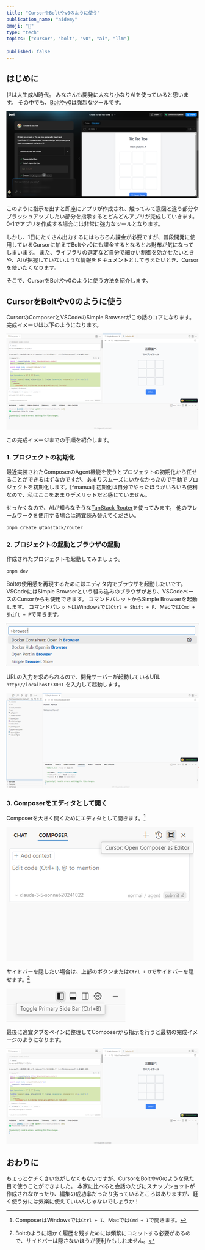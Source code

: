```yaml
---
title: "CursorをBoltやv0のように使う"
publication_name: "aidemy"
emoji: "🤖"
type: "tech"
topics: ["cursor", "bolt", "v0", "ai", "llm"]

published: false
---
```


## はじめに

世は大生成AI時代。
みなさんも開発に大なり小なりAIを使っていると思います。
その中でも、[Bolt](https://bolt.new/)や[v0](https://v0.dev/)は強烈なツールです。

![Boltのデモ画像](/images/cursor-as-bolt/bolt.png)

このように指示を出すと即座にアプリが作成され、触ってみて意図と違う部分やブラッシュアップしたい部分を指示するとどんどんアプリが完成していきます。
0-1でアプリを作成する場合には非常に強力なツールとなります。

しかし、1日にたくさん出力するにはもちろん課金が必要ですが、普段開発に使用しているCursorに加えてBoltやv0にも課金するとなるとお財布が気になってしまいます。
また、ライブラリの選定など自分で細かい制御を効かせたいときや、AIが把握していないような情報をドキュメントとして与えたいとき、Cursorを使いたくなります。

そこで、CursorをBoltやv0のように使う方法を紹介します。

## CursorをBoltやv0のように使う

CursorのComposerとVSCodeのSimple Browserがこの話のコアになります。
完成イメージは以下のようになります。

![完成イメージ](/images/cursor-as-bolt/tic-tac-toe.png)

この完成イメージまでの手順を紹介します。

### 1. プロジェクトの初期化

最近実装されたComposerのAgent機能を使うとプロジェクトの初期化から任せることができるはずなのですが、あまりスムーズにいかなかったので手動でプロジェクトを初期化します。[^manual]
初期化は自分でやったほうがいろいろ便利なので、私はここをあまりデメリットだと感じていません。

せっかくなので、AIが知らなそうな[TanStack Router](https://tanstack.com/router/latest)を使ってみます。
他のフレームワークを使用する場合は適宜読み替えてください。

```sh
pnpm create @tanstack/router
```

### 2. プロジェクトの起動とブラウザの起動

作成されたプロジェクトを起動してみましょう。

```sh
pnpm dev
```

Boltの使用感を再現するためにはエディタ内でブラウザを起動したいです。
VSCodeにはSimple Browserという組み込みのブラウザがあり、VSCodeベースのCursorからも使用できます。
コマンドパレットからSimple Browserを起動します。
コマンドパレットはWindowsでは`Ctrl + Shift + P`、Macでは`Cmd + Shift + P`で開きます。

![Simple Browserの起動](/images/cursor-as-bolt/launch-simple-browser.png)

URLの入力を求められるので、開発サーバーが起動しているURL `http://localhost:3001` を入力して起動します。

![Simple Browserの表示](/images/cursor-as-bolt/simple-browser.png)

### 3. Composerをエディタとして開く

Composerを大きく開くためにエディタとして開きます。[^open-composer]

[^open-composer]: ComposerはWindowsでは`Ctrl + I`、Macでは`Cmd + I`で開きます。

![Composerをエディタとして開く](/images/cursor-as-bolt/open-composer-as-editor.png)

サイドバーを隠したい場合は、上部のボタンまたは`Ctrl + B`でサイドバーを隠せます。[^frequent-commit]

[^frequent-commit]: Boltのように細かく履歴を残すためには頻繁にコミットする必要があるので、サイドバーは隠さないほうが便利かもしれません。

![サイドバーを隠す](/images/cursor-as-bolt/hide-sidebar.png)

最後に適宜タブをペインに整理してComposerから指示を行うと最初の完成イメージのようになります。

![完成イメージ](/images/cursor-as-bolt/tic-tac-toe.png)

## おわりに

ちょっとケチくさい気がしなくもないですが、CursorをBoltやv0のような見た目で使うことができました。
本家に比べると会話のたびにスナップショットが作成されなかったり、編集の成功率だったり劣っているところはありますが、軽く使う分には気楽に使えていいんじゃないでしょうか！
